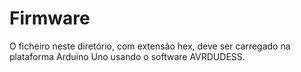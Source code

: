 # Firmware 
O ficheiro neste diretório, com extensão hex, deve ser carregado na plataforma Arduino Uno usando o software AVRDUDESS.
